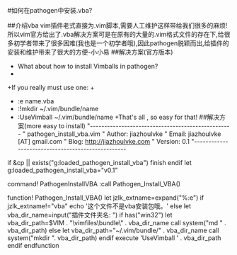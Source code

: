 #如何在pathogen中安装.vba?

##介绍vba
vim插件老式直接为.vim脚本,需要人工维护这样带给我们很多的麻烦!所以vim官方给出了.vba解决方案可是在原有的大量的.vim格式文件的存在下,给很多初学者带来了很多困难(我也是一个初学者哦),因此pathogen脱颖而出,给插件的安装和维护带来了很大的方便-小小易
##解决方案(官方版本)
+ What about how to install Vimballs in pathogen?
+
+If you really must use one:
+
+    :e name.vba
+    :!mkdir ~/.vim/bundle/name
+    :UseVimball ~/.vim/bundle/name
+That's all , so easy for that!
##解决方案(more easy to install)
"--------------------------------------------------
" pathogen_install_vba.vim
" Author:       jiazhoulvke
" Email:        jiazhoulvke [AT] gmail.com
" Blog:         http://jiazhoulvke.com
" Version:      0.1
"--------------------------------------------------
 
if &cp || exists("g:loaded_pathogen_install_vba")
    finish
endif
let g:loaded_pathogen_install_vba="v0.1"
 
command! PathogenInstallVBA :call Pathogen_Install_VBA()
 
function! Pathogen_Install_VBA()
    let jzlk_extname=expand("%:e")
    if jzlk_extname!="vba"
        echo '这个文件不是vba安装包哦。'
    else
        let vba_dir_name=input("插件文件夹名: ")
        if has("win32")
            let vba_dir_path=$VIM . "\\vimfiles\\bundle\\" . vba_dir_name
            call system("md " . vba_dir_path)
        else
            let vba_dir_path="~/.vim/bundle/" . vba_dir_name
            call system("mkdir ". vba_dir_path)
        endif
        execute 'UseVimball ' . vba_dir_path
    endif
endfunction

